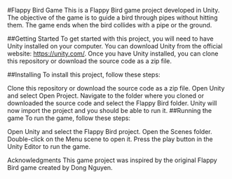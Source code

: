 #Flappy Bird Game
This is a Flappy Bird game project developed in Unity. The objective of the game is to guide a bird through pipes without hitting them. The game ends when the bird collides with a pipe or the ground.

##Getting Started
To get started with this project, you will need to have Unity installed on your computer. You can download Unity from the official website: https://unity.com/. Once you have Unity installed, you can clone this repository or download the source code as a zip file.

##Installing
To install this project, follow these steps:

Clone this repository or download the source code as a zip file.
Open Unity and select Open Project.
Navigate to the folder where you cloned or downloaded the source code and select the Flappy Bird folder.
Unity will now import the project and you should be able to run it.
##Running the game
To run the game, follow these steps:

Open Unity and select the Flappy Bird project.
Open the Scenes folder.
Double-click on the Menu scene to open it.
Press the play button in the Unity Editor to run the game.


Acknowledgments
This game project was inspired by the original Flappy Bird game created by Dong Nguyen.
